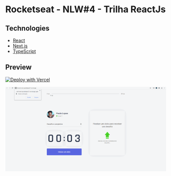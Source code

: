 # Rocketseat - NLW#4 - Trilha ReactJs
## Technologies

- [React](https://reactjs.org)
- [Next.js](https://nextjs.org/)
- [TypeScript](https://www.typescriptlang.org/)
## Preview
[![Deploy with Vercel](https://vercel.com/button)](https://moveit-next-paulalopes21.vercel.app/)


[![N|Moveit](https://github.com/paulalopes21/nlw4-moveit-next/blob/main/public/moveit.gif)](https://nodesource.com/products/nsolid)

